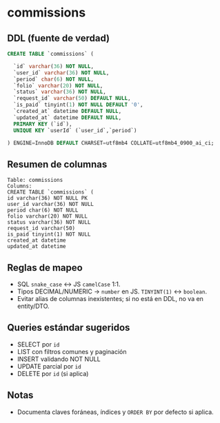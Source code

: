# commissions

## DDL (fuente de verdad)
```sql
CREATE TABLE `commissions` (

  `id` varchar(36) NOT NULL,
  `user_id` varchar(36) NOT NULL,
  `period` char(6) NOT NULL,
  `folio` varchar(20) NOT NULL,
  `status` varchar(36) NOT NULL,
  `request_id` varchar(50) DEFAULT NULL,
  `is_paid` tinyint(1) NOT NULL DEFAULT '0',
  `created_at` datetime DEFAULT NULL,
  `updated_at` datetime DEFAULT NULL,
  PRIMARY KEY (`id`),
  UNIQUE KEY `userId` (`user_id`,`period`)

) ENGINE=InnoDB DEFAULT CHARSET=utf8mb4 COLLATE=utf8mb4_0900_ai_ci;
```

## Resumen de columnas
```
Table: commissions
Columns:
CREATE TABLE `commissions` (
id varchar(36) NOT NULL PK
user_id varchar(36) NOT NULL
period char(6) NOT NULL
folio varchar(20) NOT NULL
status varchar(36) NOT NULL
request_id varchar(50)
is_paid tinyint(1) NOT NULL
created_at datetime
updated_at datetime
```

## Reglas de mapeo
- SQL `snake_case` ↔ JS `camelCase` 1:1.
- Tipos DECIMAL/NUMERIC → `number` en JS. `TINYINT(1)` ↔ `boolean`.
- Evitar alias de columnas inexistentes; si no está en DDL, no va en entity/DTO.

## Queries estándar sugeridos
- SELECT por `id`
- LIST con filtros comunes y paginación
- INSERT validando NOT NULL
- UPDATE parcial por `id`
- DELETE por `id` (si aplica)

## Notas
- Documenta claves foráneas, índices y `ORDER BY` por defecto si aplica.
